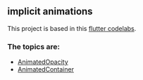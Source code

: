 ## implicit animations


This project is based in this [flutter codelabs](https://docs.flutter.dev/codelabs/implicit-animations).

### The topics are:

* [AnimatedOpacity](https://github.com/robsonoduarte/learn-flutter/blob/b98901c9f6a734d40d29bfdde3a853b86e447d71/flutter_animations/implicit_animations/lib/fade_in.dart#L37)
* [AnimatedContainer](https://github.com/robsonoduarte/learn-flutter/blob/8d73a98d9f7791f98b5222f3ccd1a3075feb975a/flutter_animations/implicit_animations/lib/shape-shifting.dart#L38)

